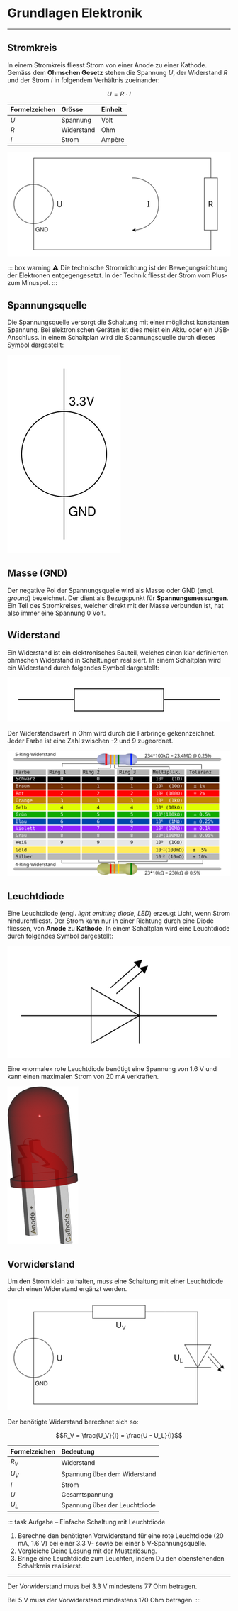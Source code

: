 # Grundlagen Elektronik
---

## Stromkreis

In einem Stromkreis fliesst Strom von einer Anode zu einer Kathode. Gemäss dem **Ohmschen Gesetz** stehen die Spannung $U$, der Widerstand $R$ und der Strom $I$ in folgendem Verhältnis zueinander:

$$U = R\cdot I$$

| Formelzeichen | Grösse     | Einheit |
|:------------- |:---------- |:------- |
| $U$           | Spannung   | Volt    |
| $R$           | Widerstand | Ohm     |
| $I$           | Strom      | Ampère  |

![](images/circuit.svg "Ein einfacher Stromkreis")

::: box warning
:warning: Die technische Stromrichtung ist der Bewegungsrichtung der Elektronen entgegengesetzt. In der Technik fliesst der Strom vom Plus- zum Minuspol.
:::

## Spannungsquelle

Die Spannungsquelle versorgt die Schaltung mit einer möglichst konstanten Spannung. Bei elektronischen Geräten ist dies meist ein Akku oder ein USB-Anschluss. In einem Schaltplan wird die Spannungsquelle durch dieses Symbol dargestellt:

![](images/voltage-source-symbol.svg)

## Masse (GND)

Der negative Pol der Spannungsquelle wird als Masse oder GND (engl. *ground*) bezeichnet. Der dient als Bezugspunkt für **Spannungsmessungen**. Ein Teil des Stromkreises, welcher direkt mit der Masse verbunden ist, hat also immer eine Spannung 0 Volt.

## Widerstand

Ein Widerstand ist ein elektronisches Bauteil, welches einen klar definierten ohmschen Widerstand in Schaltungen realisiert. In einem Schaltplan wird ein Widerstand durch folgendes Symbol dargestellt:

![](images/resistor-symbol.svg)

Der Widerstandswert in Ohm wird durch die Farbringe gekennzeichnet.
Jeder Farbe ist eine Zahl zwischen -2 und 9 zugeordnet.

![](images/resistor-color-codes.svg "Farbcodierung des Widerstandswerts")

## Leuchtdiode

Eine Leuchtdiode (engl. *light emitting diode, LED*) erzeugt Licht, wenn Strom hindurchfliesst. Der Strom kann nur in einer Richtung durch eine Diode fliessen, von **Anode** zu **Kathode**. In einem Schaltplan wird eine Leuchtdiode durch folgendes Symbol dargestellt:

![](images/led-symbol.svg)


Eine «normale» rote Leuchtdiode benötigt eine Spannung von 1.6 V und kann einen maximalen Strom von 20 mA verkraften.

![Leuchtdiode](images/led.png)


## Vorwiderstand

Um den Strom klein zu halten, muss eine Schaltung mit einer Leuchtdiode durch einen Widerstand ergänzt werden.

![Stromkreis mit Leuchtdiode und Vorwiderstand](images/circuit-led.svg)

 Der benötigte Widerstand berechnet sich so:

$$R_V = \frac{U_V}{I} = \frac{U - U_L}{I}$$

| Formelzeichen | Bedeutung                     |
|:------------- |:----------------------------- |
| $R_V$         | Widerstand                    |
| $U_V$         | Spannung über dem Widerstand  |
| $I$           | Strom                         |
| $U$           | Gesamtspannung                |
| $U_L$         | Spannung über der Leuchtdiode |

::: task Aufgabe – Einfache Schaltung mit Leuchtdiode
1. Berechne den benötigten Vorwiderstand für eine rote Leuchtdiode (20 mA, 1.6 V) bei einer 3.3&nbsp;V- sowie bei einer 5&nbsp;V-Spannungsquelle.
2. Vergleiche Deine Lösung mit der Musterlösung.
3. Bringe eine Leuchtdiode zum Leuchten, indem Du den obenstehenden Schaltkreis realisierst.
---

Der Vorwiderstand muss bei 3.3 V mindestens 77 Ohm betragen.

Bei 5 V muss der Vorwiderstand mindestens 170 Ohm betragen.
:::

